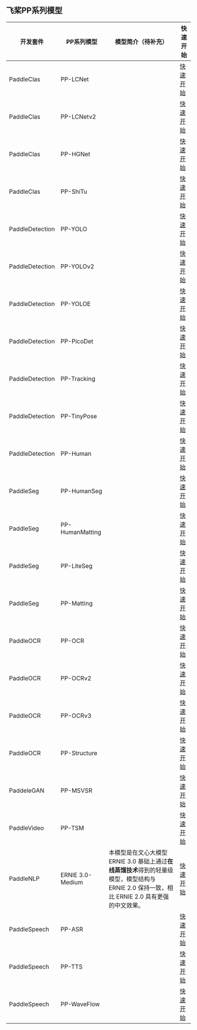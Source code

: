 ## 飞桨PP系列模型



|开发套件|PP系列模型|模型简介（待补充）|快速开始|
|---|---|---|---|
|PaddleClas|PP-LCNet||[快速开始]()|
|PaddleClas|PP-LCNetv2||[快速开始]()|
|PaddleClas|PP-HGNet||[快速开始]()|
|PaddleClas|PP-ShiTu||[快速开始]()|
|PaddleDetection|PP-YOLO||[快速开始]()|
|PaddleDetection|PP-YOLOv2||[快速开始]()|
|PaddleDetection|PP-YOLOE||[快速开始]()|
|PaddleDetection|PP-PicoDet||[快速开始]()|
|PaddleDetection|PP-Tracking||[快速开始]()|
|PaddleDetection|PP-TinyPose||[快速开始]()|
|PaddleDetection|PP-Human||[快速开始]()|
|PaddleSeg|PP-HumanSeg||[快速开始]()|
|PaddleSeg|PP-HumanMatting||[快速开始]()|
|PaddleSeg|PP-LiteSeg||[快速开始]()|
|PaddleSeg|PP-Matting||[快速开始]()|
|PaddleOCR|PP-OCR||[快速开始]()|
|PaddleOCR|PP-OCRv2||[快速开始]()|
|PaddleOCR|PP-OCRv3||[快速开始]()|
|PaddleOCR|PP-Structure||[快速开始]()|
|PaddeleGAN|PP-MSVSR||[快速开始]()|
|PaddleVideo|PP-TSM||[快速开始]()|
|PaddleNLP|ERNIE 3.0-Medium|本模型是在文心大模型ERNIE 3.0 基础上通过**在线蒸馏技术**得到的轻量级模型，模型结构与 ERNIE 2.0 保持一致，相比 ERNIE 2.0 具有更强的中文效果。|[快速开始](https://github.com/PaddlePaddle/PaddleNLP/tree/develop/model_zoo/ernie-3.0)|
|PaddleSpeech|PP-ASR||[快速开始]()|
|PaddleSpeech|PP-TTS||[快速开始]()|
|PaddleSpeech|PP-WaveFlow||[快速开始]()|
